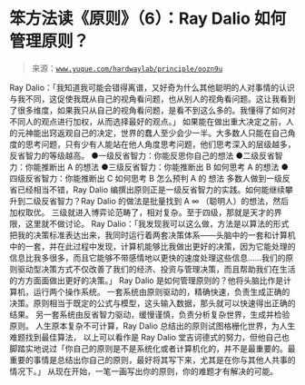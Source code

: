 # 笨方法读《原则》（6）：Ray Dalio 如何管理原则？

> 来源：[`www.yuque.com/hardwaylab/principle/oozn9u`](https://www.yuque.com/hardwaylab/principle/oozn9u)

<ne-p id="916cae2b252ff6caa9209d8ee3e12ca4_p_1" data-lake-id="916cae2b252ff6caa9209d8ee3e12ca4_p_1"><ne-text id="ua7dee3cb" ne-bold="true">Ray Dalio：「我知道我可能会错得离谱，又好奇为什么其他聪明的人对事情的认识与我不同，这促使我既从自己的视角看问题，也从别人的视角看问题。这让我看到了很多维度，如果我只从自己的视角看问题，是看不到这么多的。我懂得了如何对不同人的观点进行加权，从而选择最好的观点。」</ne-text></ne-p> <ne-p id="ad62916f19d2ccc278a0520bcb01a88b_p_3" data-lake-id="ad62916f19d2ccc278a0520bcb01a88b_p_3"><ne-text id="ue0c75581">如果能在做出重大决定之前，人的元神能出窍返观自己的决定，世界的蠢人至少会少一半。大多数人只能在自己角度的思考问题，只有少有人能站在他人角度思考问题，他们思考深入的层级越多，反省智力的等级越高。</ne-text></ne-p> <ne-uli><ne-uli-i>●</ne-uli-i><ne-uli-c class="ne-uli-content" id="856a9822024eb71226d236476d123269_li_0" data-lake-id="856a9822024eb71226d236476d123269_li_0"><ne-text id="u4c2001e0">一级反省智力：你能反思你自己的想法</ne-text></ne-uli-c></ne-uli> <ne-uli><ne-uli-i>●</ne-uli-i><ne-uli-c class="ne-uli-content" id="7712eac8f9e4af1a4a01aa3637a1effa_li_1" data-lake-id="7712eac8f9e4af1a4a01aa3637a1effa_li_1"><ne-text id="u1d212446">二级反省智力：你能推断出 A 的想法</ne-text></ne-uli-c></ne-uli> <ne-uli><ne-uli-i>●</ne-uli-i><ne-uli-c class="ne-uli-content" id="1b8c99c51e7a8b54accfaf4175f52b86_li_2" data-lake-id="1b8c99c51e7a8b54accfaf4175f52b86_li_2"><ne-text id="u568db3b6">三级反省智力：你能推断出 B 如何思考 A 的想法</ne-text></ne-uli-c></ne-uli> <ne-uli><ne-uli-i>●</ne-uli-i><ne-uli-c class="ne-uli-content" id="e65c2ca00ea35944ac3de89ab4b29013_li_3" data-lake-id="e65c2ca00ea35944ac3de89ab4b29013_li_3"><ne-text id="ufa2cff3d">四级反省智力：你能推断出 C 如何思考 B 怎么预判 A 的 想法</ne-text></ne-uli-c></ne-uli> <ne-p id="0a0c641820326d92eea347133a566c07_p_6" data-lake-id="0a0c641820326d92eea347133a566c07_p_6"><ne-text id="u6037a494">多数人做到一级反省已经相当不错，Ray Dalio 编撰出原则正是一级反省智力的实践。如何能继续攀升到二级反省智力？Ray Dalio 的做法是批量找到 A ∞ （聪明人）的想法，然后加权取优。</ne-text></ne-p> <ne-p id="f095fc9c7d3f28829f785318e4cc383a_p_8" data-lake-id="f095fc9c7d3f28829f785318e4cc383a_p_8"><ne-text id="ubcecb42b">三级就进入博弈论范畴了，相对复杂。至于四级，那就是天才的界限，这里就不做讨论。</ne-text></ne-p> <ne-p id="525287527e56f7cb6620c2f1659dbac3_p_10" data-lake-id="525287527e56f7cb6620c2f1659dbac3_p_10"><ne-text id="u4207c793" ne-bold="true">Ray Dalio：「我发现我可以这么做，方法是以算法的形式把我的决策标准表达出来，我同时运行着两套决策体系——头脑中的一套和计算机中的一套，并在此过程中发现，计算机能够比我做出更好的决策，因为它能处理的信息比我多很多，而且它能够不带感情地以更快的速度处理这些信息……我们的原则驱动型决策方式不仅改善了我们的经济、投资与管理决策，而且帮助我们在生活的方方面面做出更好的决策。」</ne-text></ne-p> <ne-p id="d1ea8948da2f009ad0d36af1fe9ae397_p_12" data-lake-id="d1ea8948da2f009ad0d36af1fe9ae397_p_12"><ne-text id="uf1a65873">Ray Dalio 是如何管理原则的？他将头脑比作是计算机，运行两个操作系统。</ne-text></ne-p> <ne-p id="df71fb379f52f16b178f2ac91187a215_p_14" data-lake-id="df71fb379f52f16b178f2ac91187a215_p_14"><ne-text id="ucbc001d7">一套系统由原则驱动的，精确快速，负责生成正确的决策。原则相当于既定的公式与模型，这头输入数据，那头就可以快速得出正确的结果。</ne-text></ne-p> <ne-p id="f2355db39edb0ed9b042f55c468008b6_p_16" data-lake-id="f2355db39edb0ed9b042f55c468008b6_p_16"><ne-text id="ue0804e34">另一套系统由反省智力驱动，缓慢谨慎，负责分析复杂世界，生成并检验原则。</ne-text> <ne-text id="u983bec50">人生原本复杂不可计算，Ray Dalio 总结出的原则试图格栅化世界，为人生难题找到最佳算法，</ne-text> <ne-text id="uddafabd1">以上可以看作是 Ray Dalio 堂吉诃德式的努力，但他自己也脚踏实地说过「你自己的原则是不是系统化或者计算机化的，并不是最重要的。最重要的事情是总结出你自己的原则，最好将其写下来，尤其是在你与其他人共事的情况下。」</ne-text></ne-p> <ne-p id="b3b129d6b75946418de0ecd00f7fe9fd_p_18" data-lake-id="b3b129d6b75946418de0ecd00f7fe9fd_p_18"><ne-text id="u8f6adbd4">从现在开始，一笔一画写出你的原则，你的难题才有解决的可能。</ne-text></ne-p>